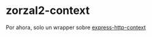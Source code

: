 # zorzal2-context
Por ahora, solo un wrapper sobre [express-http-context](https://github.com/skonves/express-http-context#readme "Documentación en GitHub")
